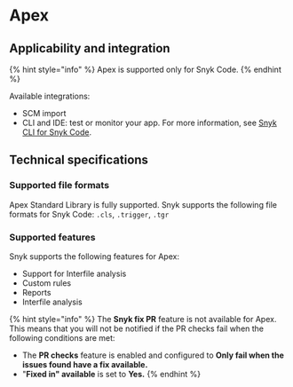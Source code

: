 # Apex

## Applicability and integration

{% hint style="info" %}
Apex is supported only for Snyk Code.
{% endhint %}

Available integrations:

* SCM import
* CLI and IDE: test or monitor your app. For more information, see [Snyk CLI for Snyk Code](../../developer-tools/snyk-cli/scan-and-maintain-projects-using-the-cli/snyk-cli-for-snyk-code/).

## Technical specifications

### Supported file formats

Apex Standard Library is fully supported. Snyk supports the following file formats for Snyk Code: `.cls`, `.trigger`, `.tgr`

### Supported features

Snyk supports the following features for Apex:

* Support for Interfile analysis
* Custom rules
* Reports
* Interfile analysis

{% hint style="info" %}
The **Snyk fix PR** feature is not available for Apex. This means that you will not be notified if the PR checks fail when the following conditions are met:

* The **PR checks** feature is enabled and configured to **Only fail when the issues found have a fix available.**
* "**Fixed in" available** is set to **Yes.**
{% endhint %}

